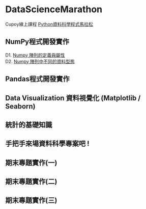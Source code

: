 # DataScienceMarathon
Cupoy線上課程 [Python資料科學程式馬拉松](https://www.cupoy.com/marathon/PythonDS)
## NumPy程式開發實作
D1. [Numpy 陣列的定義與屬性](https://github.com/sung-yi-wang/DataScienceMarathon/tree/main/D001)  
D2. [Numpy 陣列中不同的資料型態](https://github.com/sung-yi-wang/DataScienceMarathon/tree/main/D002)  
## Pandas程式開發實作
## Data Visualization 資料視覺化 (Matplotlib / Seaborn)
## 統計的基礎知識
## 手把手來場資料科學專案吧 !
## 期末專題實作(一)
## 期末專題實作(二)
## 期末專題實作(三)
